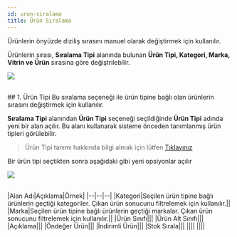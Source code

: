 ```yaml
---
id: urun-siralama
title: Ürün Sıralama
---
```


Ürünlerin önyüzde diziliş sırasını manuel olarak değiştirmek için kullanılır.

Ürünlerin sırası, **Sıralama Tipi** alanında bulunan **Ürün Tipi, Kategori, Marka, Vitrin ve Ürün** sırasına göre değiştrilebilir. 

![](https://snag.gy/NZzYib.jpg)

<br>
## 1. Ürün Tipi
Bu sıralama seçeneği ile ürün tipine bağlı olan ürünlerin sırasını değiştirmek için kullanılır. 

**Sıralama Tipi** alanından **Ürün Tipi** seçeneği seçildiğinde **Ürün Tipi** adında yeni bir alan açılır. Bu alanı kullanarak sisteme önceden tanımlanmış ürün tipleri görülebilir.

> Ürün Tipi tanımı hakkında bilgi almak için lütfen [Tıklayınız](#)

Bir ürün tipi seçtikten sonra aşağıdaki gibi yeni opsiyonlar açılır

![](https://snag.gy/1douUe.jpg)

<br>
|Alan Adı|Açıklama|Örnek|
|--|--|--|
|Kategori|Seçilen ürün tipine bağlı ürünlerin geçtiği kategoriler. Çıkan ürün sonucunu filtrelemek için kullanılır.||
|Marka|Seçilen ürün tipine bağlı ürünlerin geçtiği markalar. Çıkan ürün sonucunu filtrelemek için kullanılır.||
|Ürün Sınıfı|||
|Ürün Alt Sınıfı|||
|Açıklama|||
|Öndeğer Ürün|||
|İndirimli Ürün|||
|Stok Sırala|||
||||
||||
